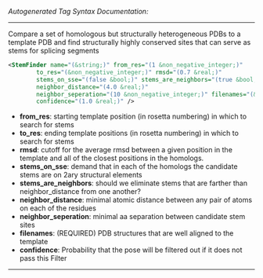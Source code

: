 _Autogenerated Tag Syntax Documentation:_

---
Compare a set of homologous but structurally heterogeneous PDBs to a template PDB and find structurally highly conserved sites that can serve as stems for splicing segments

```xml
<StemFinder name="(&string;)" from_res="(1 &non_negative_integer;)"
        to_res="(&non_negative_integer;)" rmsd="(0.7 &real;)"
        stems_on_sse="(false &bool;)" stems_are_neighbors="(true &bool;)"
        neighbor_distance="(4.0 &real;)"
        neighbor_seperation="(10 &non_negative_integer;)" filenames="(&string;)"
        confidence="(1.0 &real;)" />
```

-   **from_res**: starting template position (in rosetta numbering) in which to search for stems
-   **to_res**: ending template positions (in rosetta numbering) in which to search for stems
-   **rmsd**: cutoff for the average rmsd between a given position in the template and all of the closest positions in the homologs.
-   **stems_on_sse**: demand that in each of the homologs the candidate stems are on 2ary structural elements
-   **stems_are_neighbors**: should we eliminate stems that are farther than neighbor_distance from one another?
-   **neighbor_distance**: minimal atomic distance between any pair of atoms on each of the residues
-   **neighbor_seperation**: minimal aa separation between candidate stem sites
-   **filenames**: (REQUIRED) PDB structures that are well aligned to the template
-   **confidence**: Probability that the pose will be filtered out if it does not pass this Filter

---
